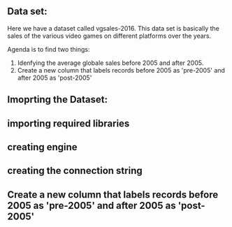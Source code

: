 ## Data set:
Here we have a dataset called vgsales-2016. This data set is basically the sales of the various video games on different platforms over the years.

Agenda is to find two things:
1. Idenfying the average globale sales before 2005 and after 2005.
2. Create a new column that labels records before 2005 as 'pre-2005' and after 2005 as 'post-2005'

## Imoprting the Dataset:

## importing required libraries

## creating engine

## creating the connection string

## Create a new column that labels records before 2005 as 'pre-2005' and after 2005 as 'post-2005'





